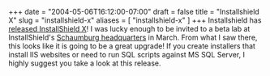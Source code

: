+++
date = "2004-05-06T16:12:00-07:00"
draft = false
title = "Installshield X"
slug = "installshield-x"
aliases = [
	"installshield-x"
]
+++
Installshield has <a href="http://www.installshield.com/products/x/" target="_blank">released InstallShield X</a>! I was lucky enough to be invited to a beta lab&nbsp;at InstallShield's <a href="http://www.installshield.com/company/locations/map.asp" target="_blank">Schaumburg headquarters</a> in March. From what I saw there, this looks like it is going to be a great upgrade! If you create installers that install IIS websites or need to run SQL scripts against MS SQL Server, I highly suggest you take a look at this release.